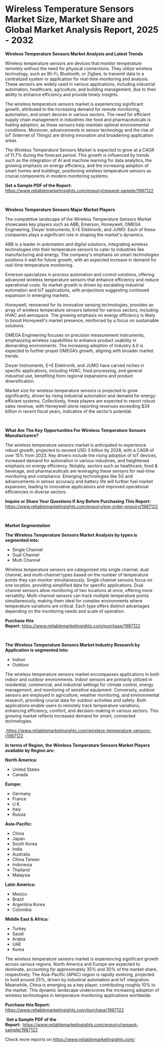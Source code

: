 <p><h1>Wireless Temperature Sensors Market Size, Market Share and Global Market Analysis Report, 2025 - 2032</h1></p><p><strong>Wireless Temperature Sensors Market Analysis and Latest Trends</strong></p>
<p><p>Wireless temperature sensors are devices that monitor temperature remotely without the need for physical connections. They utilize wireless technology, such as Wi-Fi, Bluetooth, or Zigbee, to transmit data to a centralized system or application for real-time monitoring and analysis. These sensors are widely used in various applications, including industrial automation, healthcare, agriculture, and building management, due to their ability to enhance efficiency and provide timely insights.</p><p>The wireless temperature sensors market is experiencing significant growth, attributed to the increasing demand for remote monitoring, automation, and smart devices in various sectors. The need for efficient supply chain management in industries like food and pharmaceuticals is fueling adoption, as these sensors help maintain optimal environmental conditions. Moreover, advancements in sensor technology and the rise of IoT (Internet of Things) are driving innovation and broadening application areas.</p><p>The Wireless Temperature Sensors Market is expected to grow at a CAGR of 11.7% during the forecast period. This growth is influenced by trends such as the integration of AI and machine learning for data analytics, the growing emphasis on energy efficiency, and the increasing adoption of smart homes and buildings, positioning wireless temperature sensors as crucial components in modern monitoring systems.</p></p>
<p><strong>Get a Sample PDF of the Report:&nbsp;</strong> <a href="https://www.reliablemarketinsights.com/enquiry/request-sample/1987122?utm_campaign=3540&utm_medium=2&utm_source=Github&utm_content=ia&utm_term=10042025&utm_id=wireless-temperature-sensors">https://www.reliablemarketinsights.com/enquiry/request-sample/1987122</a></p>
<p>&nbsp;</p>
<p><strong>Wireless Temperature Sensors Major Market Players</strong></p>
<p><p>The competitive landscape of the Wireless Temperature Sensors Market showcases key players such as ABB, Emerson, Honeywell, OMEGA Engineering, Dwyer Instruments, E+E Elektronik, and JUMO. Each of these companies plays a significant role in shaping the market's dynamics.</p><p>ABB is a leader in automation and digital solutions, integrating wireless technologies into their temperature sensors to cater to industries like manufacturing and energy. The company's emphasis on smart technologies positions it well for future growth, with an expected increase in demand for real-time temperature monitoring.</p><p>Emerson specializes in process automation and control solutions, offering advanced wireless temperature sensors that enhance efficiency and reduce operational costs. Its market growth is driven by escalating industrial automation and IoT applications, with projections suggesting continued expansion in emerging markets.</p><p>Honeywell, renowned for its innovative sensing technologies, provides an array of wireless temperature sensors tailored for various sectors, including HVAC and aerospace. The growing emphasis on energy efficiency is likely to boost Honeywell's market presence, reinforced by a focus on sustainable solutions.</p><p>OMEGA Engineering focuses on precision measurement instruments, emphasizing wireless capabilities to enhance product usability in demanding environments. The increasing adoption of Industry 4.0 is expected to further propel OMEGA’s growth, aligning with broader market trends.</p><p>Dwyer Instruments, E+E Elektronik, and JUMO have carved niches in specific applications, including HVAC, food processing, and general industrial use, benefiting from regional expansions and product diversification.</p><p>Market size for wireless temperature sensors is projected to grow significantly, driven by rising industrial automation and demand for energy-efficient systems. Collectively, these players are expected to report robust sales revenue, with Honeywell alone reporting revenues exceeding $34 billion in recent fiscal years, indicative of the sector’s potential.</p></p>
<p>&nbsp;</p>
<p><strong>What Are The Key Opportunities For Wireless Temperature Sensors Manufacturers?</strong></p>
<p><p>The wireless temperature sensors market is anticipated to experience robust growth, projected to exceed USD 3 billion by 2028, with a CAGR of over 15% from 2023. Key drivers include the rising adoption of IoT devices, increased demand for automation in various industries, and heightened emphasis on energy efficiency. Notably, sectors such as healthcare, food & beverage, and pharmaceuticals are leveraging these sensors for real-time monitoring and compliance. Emerging technologies like 5G and advancements in sensor accuracy and battery life will further fuel market expansion, leading to innovative applications and improved operational efficiencies in diverse sectors.</p></p>
<p><strong>Inquire or Share Your Questions If Any Before Purchasing This Report:</strong> <a href="https://www.reliablemarketinsights.com/enquiry/pre-order-enquiry/1987122?utm_campaign=3540&utm_medium=2&utm_source=Github&utm_content=ia&utm_term=10042025&utm_id=wireless-temperature-sensors">https://www.reliablemarketinsights.com/enquiry/pre-order-enquiry/1987122</a></p>
<p>&nbsp;</p>
<p><strong>Market Segmentation</strong></p>
<p><strong>The Wireless Temperature Sensors Market Analysis by types is segmented into:</strong></p>
<p><ul><li>Single Channel</li><li>Dual Channel</li><li>Multi Channel</li></ul></p>
<p><p>Wireless temperature sensors are categorized into single channel, dual channel, and multi-channel types based on the number of temperature points they can monitor simultaneously. Single channel sensors focus on one location, providing simplified data for specific applications. Dual channel sensors allow monitoring of two locations at once, offering more versatility. Multi-channel sensors can track multiple temperature points simultaneously, making them ideal for complex environments where temperature variations are critical. Each type offers distinct advantages depending on the monitoring needs and scale of operation.</p></p>
<p><strong>Purchase this Report:&nbsp;</strong><a href="https://www.reliablemarketinsights.com/purchase/1987122?utm_campaign=3540&utm_medium=2&utm_source=Github&utm_content=ia&utm_term=10042025&utm_id=wireless-temperature-sensors">https://www.reliablemarketinsights.com/purchase/1987122</a></p>
<p>&nbsp;</p>
<p><strong>The Wireless Temperature Sensors Market Industry Research by Application is segmented into:</strong></p>
<p><ul><li>Indoor</li><li>Outdoor</li></ul></p>
<p><p>The wireless temperature sensors market encompasses applications in both indoor and outdoor environments. Indoor sensors are primarily utilized in residential, commercial, and industrial settings for climate control, energy management, and monitoring of sensitive equipment. Conversely, outdoor sensors are employed in agriculture, weather monitoring, and environmental research, providing crucial data for outdoor activities and safety. Both applications enable users to remotely track temperature variations, enhancing efficiency, comfort, and decision-making in various sectors. This growing market reflects increased demand for smart, connected technologies.</p></p>
<p><a href="https://www.reliablemarketinsights.com/wireless-temperature-sensors-r1987122?utm_campaign=3540&utm_medium=2&utm_source=Github&utm_content=ia&utm_term=10042025&utm_id=wireless-temperature-sensors">&nbsp;https://www.reliablemarketinsights.com/wireless-temperature-sensors-r1987122</a></p>
<p><strong>In terms of Region, the Wireless Temperature Sensors Market Players available by Region are:</strong></p>
<p>
    <p> <strong> North America: </strong>
        <ul>
            <li>United States</li>
            <li>Canada</li>
        </ul>
        </p> 
    <p> <strong> Europe: </strong>
        <ul>
            <li>Germany</li>
            <li>France</li>
            <li>U.K.</li>
            <li>Italy</li>
            <li>Russia</li>
        </ul>
        </p> 
    <p> <strong> Asia-Pacific: </strong>
        <ul>
            <li>China</li>
            <li>Japan</li>
            <li>South Korea</li>
            <li>India</li>
            <li>Australia</li>
            <li>China Taiwan</li>
            <li>Indonesia</li>
            <li>Thailand</li>
            <li>Malaysia</li>
        </ul>
        </p> 
    <p> <strong> Latin America: </strong>
        <ul>
            <li>Mexico</li>
            <li>Brazil</li>
            <li>Argentina Korea</li>
            <li>Colombia</li>
        </ul>
        </p> 
    <p> <strong> Middle East & Africa: </strong>
        <ul>
            <li>Turkey</li>
            <li>Saudi</li>
            <li>Arabia</li>
            <li>UAE</li>
            <li>Korea</li>
        </ul>
    </p>
    </p>
<p><p>The wireless temperature sensors market is experiencing significant growth across various regions. North America and Europe are expected to dominate, accounting for approximately 35% and 30% of the market share, respectively. The Asia-Pacific (APAC) region is rapidly evolving, projected to hold around 25%, driven by industrial automation and IoT integration. Meanwhile, China is emerging as a key player, contributing roughly 10% to the market. This dynamic landscape underscores the increasing adoption of wireless technologies in temperature monitoring applications worldwide.</p></p>
<p><strong>Purchase this Report: </strong><a href="https://www.reliablemarketinsights.com/purchase/1987122?utm_campaign=3540&utm_medium=2&utm_source=Github&utm_content=ia&utm_term=10042025&utm_id=wireless-temperature-sensors">https://www.reliablemarketinsights.com/purchase/1987122</a></p>
<p>&nbsp;<strong>Get a Sample PDF of the Report:&nbsp;&nbsp;</strong><a href="https://www.reliablemarketinsights.com/enquiry/request-sample/1987122?utm_campaign=3540&utm_medium=2&utm_source=Github&utm_content=ia&utm_term=10042025&utm_id=wireless-temperature-sensors">https://www.reliablemarketinsights.com/enquiry/request-sample/1987122</a></p>
<p><strong></strong></p>
<p>Check more reports on <a href="https://www.reliablemarketinsights.com/?utm_campaign=3540&utm_medium=2&utm_source=Github&utm_content=ia&utm_term=10042025&utm_id=wireless-temperature-sensors">https://www.reliablemarketinsights.com/</a></p>